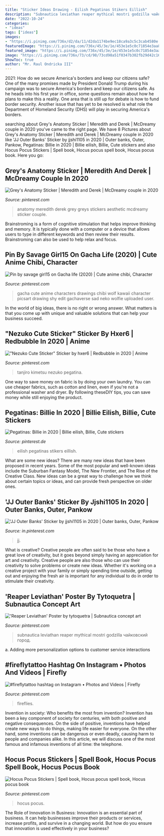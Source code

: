 ```yaml
---
title: "Sticker Ideas Drawing - Eilish Pegatinas Stikers Eillish"
description: "Subnautica leviathan reaper mythical mostri godzilla чайковский город"
date: "2022-10-24"
categories:
- "ideas"
tags: ["ideas"]
images:
- "https://i.pinimg.com/736x/d2/da/11/d2da1174be9ec18ca9a3c5c3cab4580e.jpg"
featuredImage: "https://i.pinimg.com/736x/45/3e/1e/453e1e5c0c71854e3aa837f11247c11c.jpg"
featured_image: "https://i.pinimg.com/736x/45/3e/1e/453e1e5c0c71854e3aa837f11247c11c.jpg"
image: "https://i.pinimg.com/736x/73/cd/98/73cd98a51f0347b302fb29d42c16c751.jpg"
ShowToc: true
author: "Mr. Raul Ondricka III"
---
```



2021: How do we secure America's borders and keep our citizens safe?
One of the many promises made by President Donald Trump during his campaign was to secure America's borders and keep our citizens safe. As he heads into his first year in office, some questions remain about how he plans to make this a reality. One area that is still up for debate is how to fund border security. Another issue that has yet to be resolved is what role the Department of Homeland Security (DHS) will play in securing America's borders.

	

		
searching about Grey&#039;s Anatomy Sticker | Meredith and Derek | McDreamy couple in 2020 you've came to the right page. We have 8 Pictures about Grey&#039;s Anatomy Sticker | Meredith and Derek | McDreamy couple in 2020 like &#039;JJ Outer Banks&#039; Sticker by jjshi1105 in 2020 | Outer banks, Outer, Pankow, Pegatinas: Billie in 2020 | Billie eilish, Billie, Cute stickers and also Hocus Pocus Stickers | Spell book, Hocus pocus spell book, Hocus pocus book. Here you go:
		
    
## Grey&#039;s Anatomy Sticker | Meredith And Derek | McDreamy Couple In 2020

<img loading=lazy src="https://i.pinimg.com/736x/d2/da/11/d2da1174be9ec18ca9a3c5c3cab4580e.jpg" onerror="this.onerror=null;this.src='https://tse1.mm.bing.net/th?id=OIP.0e6mS7EEU8nMRxVXdCh5eQHaJ3&amp;pid=15.1';" alt="Grey&#039;s Anatomy Sticker | Meredith and Derek | McDreamy couple in 2020">

_Source: pinterest.com_

>anatomy meredith derek grey greys stickers aesthetic mcdreamy sticker couple. 

	

Brainstroming is a form of cognitive stimulation that helps improve thinking and memory. It is typically done with a computer or a device that allows users to type in different keywords and then review their results. Brainstroming can also be used to help relax and focus.

    
## Pin By Savage Girl15 On Gacha Life (2020) | Cute Anime Chibi, Character

<img loading=lazy src="https://i.pinimg.com/736x/88/23/fa/8823fa21f70e81cbd62556d5fc2184cd.jpg" onerror="this.onerror=null;this.src='https://tse2.mm.bing.net/th?id=OIP.tpv_XToyzGxSwqloOPaxGQHaM2&amp;pid=15.1';" alt="Pin by savage girl15 on Gacha life (2020) | Cute anime chibi, Character">

_Source: pinterest.com_

>gacha cute anime characters drawings chibi wolf kawaii character picsart drawing shy edit gachaverse sad neko wolfie uploaded user. 

	

In the world of big ideas, there is no right or wrong answer. What matters is that you come up with unique and valuable solutions that can help your business succeed.

    
## &quot;Nezuko Cute Sticker&quot; Sticker By Hxer6 | Redbubble In 2020 | Anime

<img loading=lazy src="https://i.pinimg.com/736x/76/3b/fb/763bfbeab28f7cf5ecfc82953a677eae.jpg" onerror="this.onerror=null;this.src='https://tse4.mm.bing.net/th?id=OIP.Mlkr-rUzBBZTvrfYPTyGZAHaHa&amp;pid=15.1';" alt="&quot;Nezuko Cute Sticker&quot; Sticker by hxer6 | Redbubble in 2020 | Anime">

_Source: pinterest.com_

>tanjiro kimetsu nezuko pegatina. 

	

One way to save money on fabric is by doing your own laundry. You can use cheaper fabrics, such as cotton and linen, even if you're not a professional washer and dryer. By following theseDIY tips, you can save money while still enjoying the product.

    
## Pegatinas: Billie In 2020 | Billie Eilish, Billie, Cute Stickers

<img loading=lazy src="https://i.pinimg.com/736x/73/cd/98/73cd98a51f0347b302fb29d42c16c751.jpg" onerror="this.onerror=null;this.src='https://tse2.mm.bing.net/th?id=OIP.5c3qdBuZtPxqsaR0YpvacQHaHa&amp;pid=15.1';" alt="Pegatinas: Billie in 2020 | Billie eilish, Billie, Cute stickers">

_Source: pinterest.de_

>eilish pegatinas stikers eillish. 

	

What are some new ideas?
There are many new ideas that have been proposed in recent years. Some of the most popular and well-known ideas include the Suburban Fantasy Model, The New Frontier, and The Rise of the Creative Class. New ideas can be a great way to challenge how we think about certain topics or ideas, and can provide fresh perspective on older ones.

    
## &#039;JJ Outer Banks&#039; Sticker By Jjshi1105 In 2020 | Outer Banks, Outer, Pankow

<img loading=lazy src="https://i.pinimg.com/736x/dc/a7/9e/dca79ec152adc28ec28c8d0f26bdca17.jpg" onerror="this.onerror=null;this.src='https://tse2.mm.bing.net/th?id=OIP.31dcTOY1PmeKrI3c_vqL5AHaJ3&amp;pid=15.1';" alt="&#039;JJ Outer Banks&#039; Sticker by jjshi1105 in 2020 | Outer banks, Outer, Pankow">

_Source: in.pinterest.com_

>jj. 

	

What is creative?
Creative people are often said to be those who have a great love of creativity, but it goes beyond simply having an appreciation for art and creativity. Creative people are also those who can use their creativity to solve problems or create new ideas. Whether it's working on a creative project with your family or simply spending time outside, getting out and enjoying the fresh air is important for any individual to do in order to stimulate their creativity.

    
## &#039;Reaper Leviathan&#039; Poster By Tytoquetra | Subnautica Concept Art

<img loading=lazy src="https://i.pinimg.com/736x/3b/5a/1f/3b5a1ff4725d5942fbad98a8934da131.jpg" onerror="this.onerror=null;this.src='https://tse2.mm.bing.net/th?id=OIP.FEt1lAGimpXfCyTL9_jfGgAAAA&amp;pid=15.1';" alt="&#039;Reaper Leviathan&#039; Poster by tytoquetra | Subnautica concept art">

_Source: pinterest.com_

>subnautica leviathan reaper mythical mostri godzilla чайковский город. 

	

a. Adding more personalization options to customer service interactions 

    
## #fireflytattoo Hashtag On Instagram • Photos And Videos | Firefly

<img loading=lazy src="https://i.pinimg.com/736x/45/3e/1e/453e1e5c0c71854e3aa837f11247c11c.jpg" onerror="this.onerror=null;this.src='https://tse1.mm.bing.net/th?id=OIP.e6t8awRquSsj90zwqWs8WwHaHa&amp;pid=15.1';" alt="#fireflytattoo hashtag on Instagram • Photos and Videos | Firefly">

_Source: pinterest.com_

>fireflies. 

	

Invention in society: Who benefits the most from invention?
Invention has been a key component of society for centuries, with both positive and negative consequences. On the side of positive, inventions have helped create new ways to do things, making life easier for everyone. On the other hand, some inventions can be dangerous or even deadly, causing harm to people and companies alike. In this article, we will discuss one of the most famous and infamous inventions of all time: the telephone.

    
## Hocus Pocus Stickers | Spell Book, Hocus Pocus Spell Book, Hocus Pocus Book

<img loading=lazy src="https://i.pinimg.com/736x/42/20/2b/42202b6ff388e8996f2c063dc0b1812e.jpg" onerror="this.onerror=null;this.src='https://tse2.mm.bing.net/th?id=OIP.VA_602BCPR-Y0HTxv-oJPQAAAA&amp;pid=15.1';" alt="Hocus Pocus Stickers | Spell book, Hocus pocus spell book, Hocus pocus book">

_Source: pinterest.com_

>hocus pocus. 

	

The Role of Innovation in Business:
Innovation is an essential part of business. It can help businesses improve their products or services, increase profits, and survive in a changing world. But how do you ensure that innovation is used effectively in your business?

